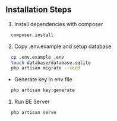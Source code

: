 ## Installation Steps


1. Install dependencies with composer

```bash
  composer install
```

2. Copy .env.example and setup database

```bash 
  cp .env.example .env
  touch database/database.sqlite
  php artisan migrate --seed
```

- Generate key in env file
```bash
  php artisan key:generate
```

1. Run BE Server

```bash
  php artisan serve
```